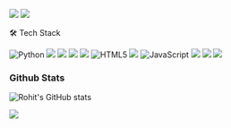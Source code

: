 [![](https://img.shields.io/badge/Gmail-rohitdhoni4@gmail.com-blue)](mailto:rohitdhoni4@gmail.com)
[![](https://img.shields.io/badge/Instagram-%40rohit25.1-red)](https://instagram.com/rohit25.1)



🛠  Tech Stack


![Python](https://img.shields.io/badge/python-3670A0?style=for-the-badge&logo=python&logoColor=ffdd54)
![](https://img.shields.io/badge/C%2B%2B-00599C?style=for-the-badge&logo=c%2B%2B&logoColor=white)
![](https://img.shields.io/badge/Java-ED8B00?style=for-the-badge&logo=java&logoColor=white)
![](https://img.shields.io/badge/Swift-FA7343?style=for-the-badge&logo=swift&logoColor=white)
![](https://img.shields.io/badge/react_native-%2320232a.svg?style=for-the-badge&logo=react&logoColor=%2361DAFB)
![HTML5](https://img.shields.io/badge/html5-%23E34F26.svg?style=for-the-badge&logo=html5&logoColor=white)
![](https://img.shields.io/badge/CSS-239120?&style=for-the-badge&logo=css3&logoColor=white)
![JavaScript](https://img.shields.io/badge/javascript-%23323330.svg?style=for-the-badge&logo=javascript&logoColor=%23F7DF1E)
![](https://img.shields.io/badge/Express.js-404D59?style=for-the-badge)
![](https://img.shields.io/badge/Node.js-43853D?style=for-the-badge&logo=node.js&logoColor=white)
![](https://img.shields.io/badge/MongoDB-4EA94B?style=for-the-badge&logo=mongodb&logoColor=white)


### Github Stats ###

![Rohit's GitHub stats](https://github-readme-stats.vercel.app/api?username=rohit25-1&&show_icons=true&title_color=ffffff&icon_color=9645F4&text_color=daf7dc&bg_color=000000)


![](https://github-readme-stats.vercel.app/api/top-langs/?username=rohit25-1&theme=dark)


